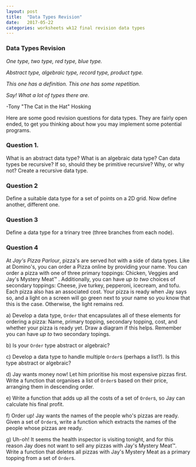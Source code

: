 ```yaml
---
layout: post
title:  "Data Types Revision"
date:   2017-05-22
categories: worksheets wk12 final revision data types
---
```



### Data Types Revision
_One type, two type, red type, blue type._

_Abstract type, algebraic type, record type, product type._

_This one has a definition. This one has some repetition._

_Say! What a lot of types there are._

-Tony "The Cat in the Hat" Hosking

Here are some good revision questions for data types. They are fairly open ended, to get you thinking about how you may implement some potential programs.

### Question 1.
What is an abstract data type?
What is an algebraic data type?
Can data types be recursive? If so, should they be primitive recursive? Why, or why not?
Create a recursive data type.

### Question 2
Define a suitable data type for a set of points on a 2D grid.
Now define another, different one.

### Question 3
Define a data type for a trinary tree (three branches from each node).

### Question 4
At _Jay's Pizza Parlour_, pizza's are served hot with a side of data types. Like at Domino's, you can order a Pizza online by providing your name. You can order a pizza with one of three primary toppings: Chicken, Veggies and Jay's Mystery Meat™ . Additionally, you can have _up to two_ choices of secondary toppings: Cheese, jive turkey, pepperoni, icecream, and tofu. Each pizza also has an associated cost. Your pizza is ready when Jay says so, and a light on a screen will go green next to your name so you know that this is the case. Otherwise, the light remains red. 

a) Develop a data type, `Order` that encapsulates all of these elements for ordering a pizza: Name, primary topping, secondary topping, cost, and whether your pizza is ready yet. Draw a diagram if this helps. Remember you can have _up to_ two secondary topings.

b) Is your `Order` type abstract or algebraic?

c) Develop a data type  to handle multiple `Order`s (perhaps a list?). Is this type abstract or algebraic?

d) Jay wants money now! Let him prioritise his most expensive pizzas first. Write a function that organises a list of `Order`s based on their price, arranging them in descending order.

e) Write a function that adds up all the costs of a set of `Order`s, so Jay can calculate his final profit.

f) Order up! Jay wants the names of the people who's pizzas are ready. Given a set of `Order`s, write a function which extracts the names of the people whose pizzas are ready.

g) Uh-oh! It seems the health inspector is visiting tonight, and for this reason Jay does not want to sell any pizzas with Jay's Mystery Meat™. Write a function that deletes all pizzas with Jay's Mystery Meat as a primary topping from a set of `Order`s.
